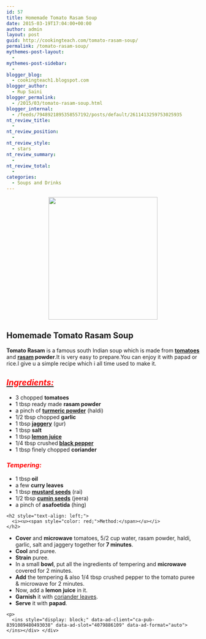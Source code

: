 ```yaml
---
id: 57
title: Homemade Tomato Rasam Soup
date: 2015-03-19T17:04:00+00:00
author: admin
layout: post
guid: http://cookingteach.com/tomato-rasam-soup/
permalink: /tomato-rasam-soup/
mythemes-post-layout:
  - 
mythemes-post-sidebar:
  - 
blogger_blog:
  - cookingteach1.blogspot.com
blogger_author:
  - Rup Saini
blogger_permalink:
  - /2015/03/tomato-rasam-soup.html
blogger_internal:
  - /feeds/7948921895358557192/posts/default/2611413259753025935
nt_review_title:
  - 
nt_review_position:
  - 
nt_review_style:
  - stars
nt_review_summary:
  - 
nt_review_total:
  - 
categories:
  - Soups and Drinks
---
```

<div dir="ltr" style="text-align: left;">
  <div style="clear: both; text-align: center;">
  </div>
  
  <div style="clear: both; text-align: center;">
    <a style="margin-left: 1em; margin-right: 1em;" href="http://3.bp.blogspot.com/-ZwOgeb5ZYqA/VQr1Ca1nRtI/AAAAAAAAAJs/qsRbdhH7Kck/s1600/IMG_7267.JPG"><img src="http://3.bp.blogspot.com/-ZwOgeb5ZYqA/VQr1Ca1nRtI/AAAAAAAAAJs/qsRbdhH7Kck/s1600/IMG_7267.JPG" alt="" width="284" height="320" border="0" /></a>
  </div>
  
  <h2 style="text-align: left;">
    Homemade Tomato Rasam Soup
  </h2>
  
  <div style="text-align: left;">
    <b>Tomato Rasam</b> is a famous south Indian soup which is made from <b><a class="zem_slink" title="Tomato" href="http://en.wikipedia.org/wiki/Tomato" target="_blank" rel="wikipedia">tomatoes</a></b> and <b><a class="zem_slink" title="Rasam" href="http://en.wikipedia.org/wiki/Rasam" target="_blank" rel="wikipedia">rasam</a> powder</b>.It is very easy to prepare.You can enjoy it with papad or rice.I give u a simple recipe which i all time used to make it.
  </div>
  
  <h2 style="text-align: left;">
    <i><u><span style="color: red;">Ingredients:</span></u></i>
  </h2>
  
  <ul style="text-align: left;">
    <li>
      3 chopped <b>tomatoes</b>
    </li>
    <li>
      1 tbsp ready made <b>rasam powder</b>
    </li>
    <li>
      a pinch of <b><a class="zem_slink" title="Turmeric" href="http://en.wikipedia.org/wiki/Turmeric" target="_blank" rel="wikipedia">turmeric powder</a></b> (haldi)
    </li>
    <li>
      1/2 tbsp chopped <b>garlic</b>
    </li>
    <li>
      1 tbsp <b><a class="zem_slink" title="Jaggery" href="http://en.wikipedia.org/wiki/Jaggery" target="_blank" rel="wikipedia">jaggery</a></b> (gur)
    </li>
    <li>
      1 tbsp <b>salt</b>
    </li>
    <li>
      1 tbsp<b> <a class="zem_slink" title="Lemonade" href="http://en.wikipedia.org/wiki/Lemonade" target="_blank" rel="wikipedia">lemon juice</a></b>
    </li>
    <li>
      1/4 tbsp crushed<b> <a class="zem_slink" title="Black pepper" href="http://en.wikipedia.org/wiki/Black_pepper" target="_blank" rel="wikipedia">black pepper</a></b>
    </li>
    <li>
      1 tbsp finely chopped <b>coriander </b>
    </li>
  </ul>
  
  <h3 style="text-align: left;">
    <i><span style="color: red;">Tempering:</span></i>
  </h3>
  
  <div>
    <ul style="text-align: left;">
      <li>
        1 tbsp<b> oil</b>
      </li>
      <li>
        a few <b>curry leaves</b>
      </li>
      <li>
        1 tbsp <b><a class="zem_slink" title="Mustard seed" href="http://en.wikipedia.org/wiki/Mustard_seed" target="_blank" rel="wikipedia">mustard seeds</a></b> (rai)
      </li>
      <li>
        1/2 tbsp <b><a class="zem_slink" title="Cumin" href="http://en.wikipedia.org/wiki/Cumin" target="_blank" rel="wikipedia">cumin seeds</a></b> (jeera)
      </li>
      <li>
        a pinch of <b>asafoetida</b> (hing)
      </li>
    </ul>
    
    <h2 style="text-align: left;">
      <i><u><span style="color: red;">Method:</span></u></i>
    </h2>
  </div>
  
  <div>
    <ul>
      <li>
        <b>Cover</b> and <b>microwave</b> tomatoes, 5/2 cup water, rasam powder, haldi, garlic, salt and jaggery together for<b> 7 minutes</b>.
      </li>
      <li>
        <b>Cool</b> and puree.
      </li>
      <li>
        <b>Strain</b> puree.
      </li>
      <li>
        In a small <b>bowl</b>, put all the ingredients of tempering and <b>microwave</b> covered for 2 minutes.
      </li>
      <li>
        <b>Add</b> the tempering & also 1/4 tbsp crushed pepper to the tomato puree & microwave for 2 minutes.
      </li>
      <li>
        Now, add a <b>lemon juice</b> in it.
      </li>
      <li>
        <b>Garnish</b> it with <a class="zem_slink" title="Coriander" href="http://en.wikipedia.org/wiki/Coriander" target="_blank" rel="wikipedia">coriander leaves</a>.
      </li>
      <li>
        <b>Serve</b> it with <b>papad</b>. <ul style="text-align: left;">
          <!-- post -->
        </ul>
      </li>
    </ul>
    
    <p>
      <ins style="display: block;" data-ad-client="ca-pub-8391089480493038" data-ad-slot="4079886109" data-ad-format="auto"></ins></div> </div>
